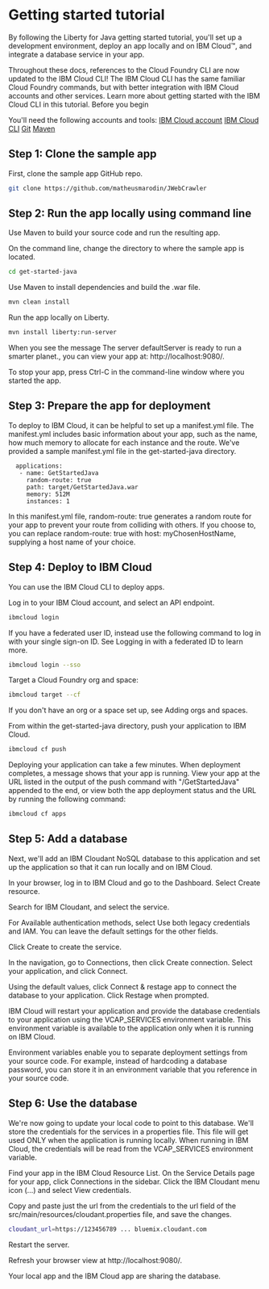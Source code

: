 # Getting started tutorial

By following the Liberty for Java getting started tutorial, you'll set up a development environment, deploy an app locally and on IBM Cloud™, and integrate a database service in your app.

Throughout these docs, references to the Cloud Foundry CLI are now updated to the IBM Cloud CLI! The IBM Cloud CLI has the same familiar Cloud Foundry commands, but with better integration with IBM Cloud accounts and other services. Learn more about getting started with the IBM Cloud CLI in this tutorial.
Before you begin

You'll need the following accounts and tools:
[IBM Cloud account](https://cloud.ibm.com/registration)
[IBM Cloud CLI](https://cloud.ibm.com/docs/cli/reference/ibmcloud/download_cli.html)
[Git](https://git-scm.com/downloads)
[Maven](https://maven.apache.org/download.cgi)

## Step 1: Clone the sample app

First, clone the sample app GitHub repo.


```bash
git clone https://github.com/matheusmarodin/JWebCrawler
```

## Step 2: Run the app locally using command line

Use Maven to build your source code and run the resulting app.

On the command line, change the directory to where the sample app is located.

```bash
cd get-started-java
```

Use Maven to install dependencies and build the .war file.


```bash
mvn clean install
```

Run the app locally on Liberty.

```bash
mvn install liberty:run-server
```

When you see the message The server defaultServer is ready to run a smarter planet., you can view your app at: http://localhost:9080/.

To stop your app, press Ctrl-C in the command-line window where you started the app.

## Step 3: Prepare the app for deployment

To deploy to IBM Cloud, it can be helpful to set up a manifest.yml file. The manifest.yml includes basic information about your app, such as the name, how much memory to allocate for each instance and the route. We've provided a sample manifest.yml file in the get-started-java directory.


```
  applications:
   - name: GetStartedJava
     random-route: true
     path: target/GetStartedJava.war
     memory: 512M
     instances: 1
```
 
In this manifest.yml file, random-route: true generates a random route for your app to prevent your route from colliding with others. If you choose to, you can replace random-route: true with host: myChosenHostName, supplying a host name of your choice.

## Step 4: Deploy to IBM Cloud

You can use the IBM Cloud CLI to deploy apps.

Log in to your IBM Cloud account, and select an API endpoint.

```bash
ibmcloud login
```

If you have a federated user ID, instead use the following command to log in with your single sign-on ID. See Logging in with a federated ID to learn more.

```bash
ibmcloud login --sso
```

Target a Cloud Foundry org and space:

```bash
ibmcloud target --cf
```

If you don't have an org or a space set up, see Adding orgs and spaces.

From within the get-started-java directory, push your application to IBM Cloud.

```bash
ibmcloud cf push
```

Deploying your application can take a few minutes. When deployment completes, a message shows that your app is running. View your app at the URL listed in the output of the push command with "/GetStartedJava" appended to the end, or view both the app deployment status and the URL by running the following command:

```bash
ibmcloud cf apps
```

## Step 5: Add a database

Next, we'll add an IBM Cloudant NoSQL database to this application and set up the application so that it can run locally and on IBM Cloud.

In your browser, log in to IBM Cloud and go to the Dashboard. Select Create resource.

Search for IBM Cloudant, and select the service.

For Available authentication methods, select Use both legacy credentials and IAM. You can leave the default settings for the other fields.

Click Create to create the service.

In the navigation, go to Connections, then click Create connection. Select your application, and click Connect.

Using the default values, click Connect & restage app to connect the database to your application. Click Restage when prompted.

IBM Cloud will restart your application and provide the database credentials to your application using the VCAP_SERVICES environment variable. This environment variable is available to the application only when it is running on IBM Cloud.

Environment variables enable you to separate deployment settings from your source code. For example, instead of hardcoding a database password, you can store it in an environment variable that you reference in your source code.

## Step 6: Use the database

We're now going to update your local code to point to this database. We'll store the credentials for the services in a properties file. This file will get used ONLY when the application is running locally. When running in IBM Cloud, the credentials will be read from the VCAP_SERVICES environment variable.

Find your app in the IBM Cloud Resource List. On the Service Details page for your app, click Connections in the sidebar. Click the IBM Cloudant menu icon (…) and select View credentials.

Copy and paste just the url from the credentials to the url field of the src/main/resources/cloudant.properties file, and save the changes.

```bash
cloudant_url=https://123456789 ... bluemix.cloudant.com
```
Restart the server.

Refresh your browser view at http://localhost:9080/.

Your local app and the IBM Cloud app are sharing the database.
